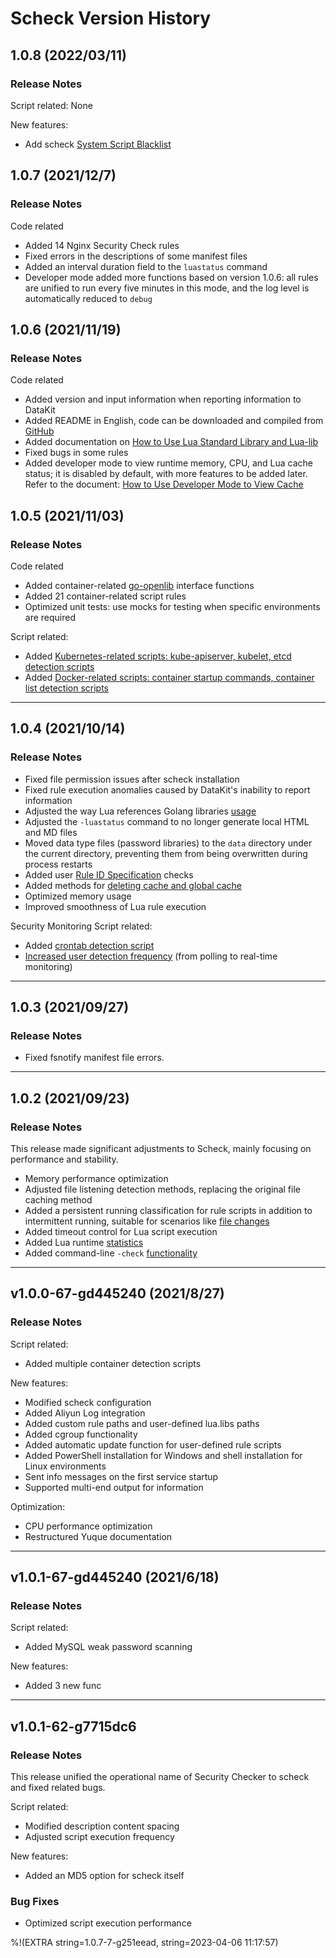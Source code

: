 # Scheck Version History

## 1.0.8 (2022/03/11)
### Release Notes

Script related:
  None

New features:

- Add scheck [System Script Blacklist](scheck-configure.md#how-to-operate-if-you-do-not-want-to-use-system-rules)

## 1.0.7 (2021/12/7)

### Release Notes

Code related

- Added 14 Nginx Security Check rules
- Fixed errors in the descriptions of some manifest files
- Added an interval duration field to the `luastatus` command
- Developer mode added more functions based on version 1.0.6: all rules are unified to run every five minutes in this mode, and the log level is automatically reduced to `debug`

## 1.0.6 (2021/11/19)

### Release Notes

Code related
- Added version and input information when reporting information to DataKit
- Added README in English, code can be downloaded and compiled from [GitHub](https://github.com/DataFlux-cn/scheck)
- Added documentation on [How to Use Lua Standard Library and Lua-lib](lualib.md)
- Fixed bugs in some rules
- Added developer mode to view runtime memory, CPU, and Lua cache status; it is disabled by default, with more features to be added later. Refer to the document: [How to Use Developer Mode to View Cache](cachedev.md)

## 1.0.5 (2021/11/03)

### Release Notes

Code related
- Added container-related [go-openlib](funcs.md#container-related-functions) interface functions
- Added 21 container-related script rules
- Optimized unit tests: use mocks for testing when specific environments are required

Script related:
- Added [Kubernetes-related scripts: kube-apiserver, kubelet, etcd detection scripts](0400-k8s-node-conf-priv.md)
- Added [Docker-related scripts: container startup commands, container list detection scripts](0310-docker-runlike.md)

----

## 1.0.4 (2021/10/14)

### Release Notes

- Fixed file permission issues after scheck installation
- Fixed rule execution anomalies caused by DataKit's inability to report information
- Adjusted the way Lua references Golang libraries [usage](funcs.md)
- Adjusted the `-luastatus` command to no longer generate local HTML and MD files
- Moved data type files (password libraries) to the `data` directory under the current directory, preventing them from being overwritten during process restarts
- Added user [Rule ID Specification](custom-how-to.md#lua-rule-naming-specification) checks
- Added methods for [deleting cache and global cache](funcs.md#del_cache)
- Optimized memory usage
- Improved smoothness of Lua rule execution

Security Monitoring Script related:

- Added [crontab detection script](0142-crontab-add.md)
- [Increased user detection frequency](0001-user-add.md) (from polling to real-time monitoring)

----

## 1.0.3 (2021/09/27)

### Release Notes

- Fixed fsnotify manifest file errors.

----

## 1.0.2 (2021/09/23)

### Release Notes

This release made significant adjustments to Scheck, mainly focusing on performance and stability.

- Memory performance optimization
- Adjusted file listening detection methods, replacing the original file caching method
- Added a persistent running classification for rule scripts in addition to intermittent running, suitable for scenarios like [file changes](funcs.md#sc_path_watch)
- Added timeout control for Lua script execution
- Added Lua runtime [statistics](scheck-how-to.md#c5609495)
- Added command-line `-check` [functionality](scheck-how-to.md#c5609495)

----

## v1.0.0-67-gd445240 (2021/8/27)
### Release Notes

Script related:

- Added multiple container detection scripts

New features:

- Modified scheck configuration
- Added Aliyun Log integration
- Added custom rule paths and user-defined lua.libs paths
- Added cgroup functionality
- Added automatic update function for user-defined rule scripts
- Added PowerShell installation for Windows and shell installation for Linux environments
- Sent info messages on the first service startup
- Supported multi-end output for information

Optimization:

- CPU performance optimization
- Restructured Yuque documentation

----

## v1.0.1-67-gd445240 (2021/6/18)
### Release Notes

Script related:

- Added MySQL weak password scanning

New features:

- Added 3 new func

----

## v1.0.1-62-g7715dc6
### Release Notes

This release unified the operational name of Security Checker to scheck and fixed related bugs.

Script related:

- Modified description content spacing
- Adjusted script execution frequency

New features:

- Added an MD5 option for scheck itself

### Bug Fixes

- Optimized script execution performance


%!(EXTRA string=1.0.7-7-g251eead, string=2023-04-06 11:17:57)